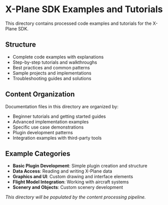 # X-Plane SDK Examples and Tutorials

This directory contains processed code examples and tutorials for the X-Plane SDK.

## Structure

- Complete code examples with explanations
- Step-by-step tutorials and walkthroughs
- Best practices and common patterns
- Sample projects and implementations
- Troubleshooting guides and solutions

## Content Organization

Documentation files in this directory are organized by:
- Beginner tutorials and getting started guides
- Advanced implementation examples
- Specific use case demonstrations
- Plugin development patterns
- Integration examples with third-party tools

## Example Categories

- **Basic Plugin Development**: Simple plugin creation and structure
- **Data Access**: Reading and writing X-Plane data
- **Graphics and UI**: Custom drawing and interface elements
- **Flight Model Integration**: Working with aircraft systems
- **Scenery and Objects**: Custom scenery development

*This directory will be populated by the content processing pipeline.*